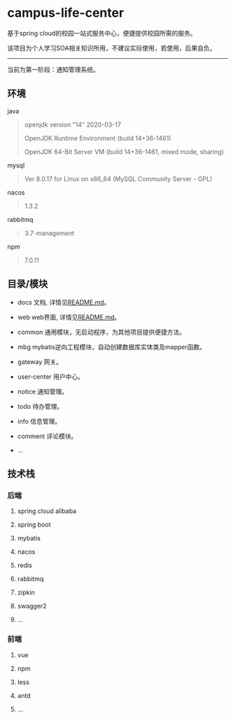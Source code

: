 # campus-life-center
基于spring cloud的校园一站式服务中心，便捷提供校园所需的服务。

该项目为个人学习SOA相关知识所用，不建议实际使用，若使用，后果自负。

---
当前为第一阶段：通知管理系统。

## 环境
java
> openjdk version "14" 2020-03-17
>
> OpenJDK Runtime Environment (build 14+36-1461)
>
> OpenJDK 64-Bit Server VM (build 14+36-1461, mixed mode, sharing)

mysql
> Ver 8.0.17 for Linux on x86_64 (MySQL Community Server - GPL)

nacos
> 1.3.2

rabbitmq
> 3.7-management

npm
> 7.0.11


## 目录/模块

- docs
文档, 详情见[README.md](./docs/README.md)。

- web
web界面, 详情见[README.md](./web/README.md)。

- common
通用模块，无启动程序，为其他项目提供便捷方法。
  
- mbg
mybatis逆向工程模块，自动创建数据库实体类及mapper函数。

- gateway
网关。

- user-center
用户中心。

- notice
通知管理。

- todo
待办管理。

- info
信息管理。
  
- comment
评论模块。

- ...

## 技术栈

### 后端

1. spring cloud alibaba

1. spring boot

1. mybatis

1. nacos

1. redis

1. rabbitmq

1. zipkin

1. swagger2

1. ...

### 前端

1. vue

1. npm

1. less

1. antd

1. ...